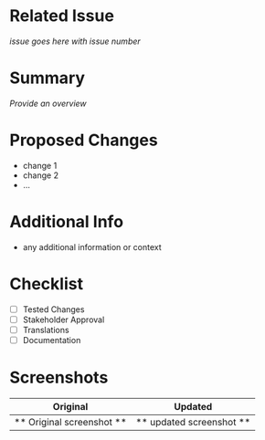 # Related Issue
*issue goes here with issue number*

# Summary
*Provide an overview*

# Proposed Changes
- change 1
- change 2
- ...

# Additional Info
- any additional information or context

# Checklist
- [ ] Tested Changes
- [ ] Stakeholder Approval
- [ ] Translations
- [ ] Documentation

# Screenshots

|           Original        |         Updated          |
|---------------------------|--------------------------|
| ** Original screenshot ** | ** updated screenshot ** |